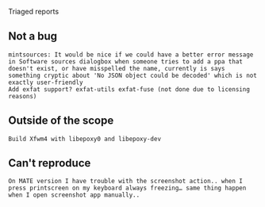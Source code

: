 Triaged reports

Not a bug
---------
	mintsources: It would be nice if we could have a better error message in Software sources dialogbox when someone tries to add a ppa that doesn't exist, or have misspelled the name, currently is says something cryptic about 'No JSON object could be decoded' which is not exactly user-friendly
	Add exfat support? exfat-utils exfat-fuse (not done due to licensing reasons)

Outside of the scope
--------------------
	Build Xfwm4 with libepoxy0 and libepoxy-dev

Can't reproduce
---------------
	On MATE version I have trouble with the screenshot action.. when I press printscreen on my keyboard always freezing… same thing happen when I open screenshot app manually..
